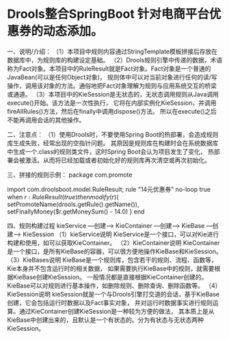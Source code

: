 # Drools整合SpringBoot 针对电商平台优惠券的动态添加。
 
一、说明/介绍：
（1）本项目中规则内容通过StringTemplate模板拼接后存放在数据库中，为规则库的构建设定基础。
（2）Drools规则引擎中传递的数据，术语称为Fact对象。本项目中的RuleResult就是Fact对象。Fact对象是一个普通的JavaBean(可以是任何Object对象)，
规则体中可以对当前对象进行任何的读/写操作，调用该对象的方法。通俗地把Fact对象理解为规则与应用系统交互的桥梁或通道。
（3）本项目中的KieSession是无状态的，无状态调用规则从Java调用execute()开始。该方法是一次性执行，
它将在内部实例化KieSession，并调用fireAllRules()方法，然后在finally中调用dispose()方法。
所以在execute()之后不能再调用会话的其他操作。

二、注意点：
（1）使用Drools时，不要使用Spring Boot的热部署，会造成规则库生成失败，经常出现的空指针问题。
其原因是规则库在构建时会在系统数据库中生成一个.class的规则类文件，这时Spring Boot会认为项目发生了变化，
热部署会被激活。从而将已经加载或者初始化好的规则库再次清空或再次初始化。

三、拼接的规则示例：
package com.promote

import	com.droolsboot.model.RuleResult;
rule "14元优惠券"
	no-loop true
		when
		    $r:RuleResult(true)
		then
           modify($r){
                setPromoteName(drools.getRule().getName()),
                setFinallyMoney($r.getMoneySum() - 14.0)
           }
end

四、规则构建过程
kieService —创建—> KieContainer —创建—> KieBase —创建—> KieSession
（1）kieService说明
KieService是一个接口，可以对Kie进行构建和使用，如可以获取KieContainer。
（2）KieContainer说明
KieContainer是一个接口，是所有KieBase的容器，可以很方便地操作KieBase和KieSession。
（3）KieBases说明
KieBase是一个规则库，包含若干的规则、流程、函数等，Kie本身并不包含运行时的相关数据，
如果需要执行KieBase中的规则，就需要根据KieBase创建KieSession。
一般情况都是直接根据KieContainer创建的。KieBase可以对规则进行基本操作，如删除规则、删除查询、删除函数等。
（4）KieSession说明
kieSession就是一个与Drools引擎打交道的会话，基于KieBase创建，它会包括运行时数据以及Fact事实对象，
并对运行时数据事实进行规则运算。通过KieContainer创建KieSession是一种较为方便的做法，
其本质上是从KieBase中创建出来的，且默认是一个有状态的。分为有状态与无状态两种KieSession。